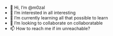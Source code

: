- 👋 Hi, I’m @m0zal
- 👀 I’m interested in all interesting
- 🌱 I’m currently learning all that possible to learn
- 💞️ I’m looking to collaborate on collaboratable
- 📫 How to reach me if im unreachable?

<!---
m0zal/m0zal is a ✨ special ✨ repository because its `README.md` (this file) appears on your GitHub profile.
You can click the Preview link to take a look at your changes.
--->
